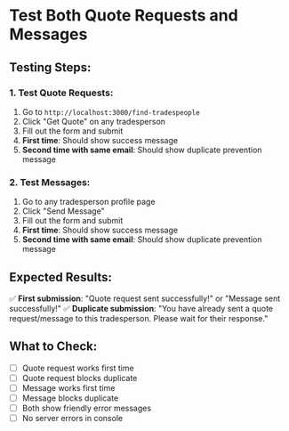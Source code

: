 # Test Both Quote Requests and Messages

## Testing Steps:

### 1. Test Quote Requests:
1. Go to `http://localhost:3000/find-tradespeople`
2. Click "Get Quote" on any tradesperson
3. Fill out the form and submit
4. **First time**: Should show success message
5. **Second time with same email**: Should show duplicate prevention message

### 2. Test Messages:
1. Go to any tradesperson profile page
2. Click "Send Message" 
3. Fill out the form and submit
4. **First time**: Should show success message  
5. **Second time with same email**: Should show duplicate prevention message

## Expected Results:

✅ **First submission**: "Quote request sent successfully!" or "Message sent successfully!"
✅ **Duplicate submission**: "You have already sent a quote request/message to this tradesperson. Please wait for their response."

## What to Check:
- [ ] Quote request works first time
- [ ] Quote request blocks duplicate
- [ ] Message works first time  
- [ ] Message blocks duplicate
- [ ] Both show friendly error messages
- [ ] No server errors in console